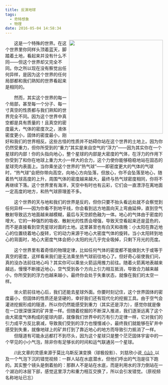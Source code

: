 ```yaml
---
title: 反演地球
tags:
  - 奇特想象
  - 物理
date: 2016-05-04 14:58:34
---
```


<div style="float:right"><img src="/img/inverseEarth.jpg" width="300px"></div>
　　这是一个特殊的世界。在这个世界里你同样头顶着蓝天，脚踏着土地，看起来并没有什么不同——但这个世界却又完全不同。你之所以现在没有察觉出任何异样，是因为这个世界的任何局部都和我们熟知的世界看起来是相同的。

　　然而，其实这个世界的每一个局部，甚至每一个分子、每一寸真空的性质都与我们熟知的世界完全不同。因为这个世界中真空都是具有质量的！且真空的密度最大，气体的密度次之，液体密度更小，固体的密度最小，刚好和我们的世界相反。这些古怪的性质并不妨碍你站在这个世界的土地上。因为你仍然受重力，但你所受到的“重力”其实是来自空气的“浮力”——因为其实你在一个星球的内部！<!--more-->你的头指向地心，整个星球的内部是大密度的气体，在浮力的作用下你受到了和你在地球上重力大小一样大的合力，这个力使你能够稳稳地站在固态的星球壳内表面上。当你乘坐这个世界的“热气球”——即密度更大的气体的气球时，“热气球”会把你带向高空，向地心方向坠落，但放心，你不会坠落至地心，随着热气球高度的上升，周围气体的密度越来越大，最终与热气球密度相同，你将不再继续下落。这个世界里有海洋，天空中有时也有云彩，它们会一直漂浮在离地面一定高度的地方，和热气球原理差不多。

　　这个世界的天与地和我们的世界是反的，但你只要不抬头看远处就不会察觉到任何异样——因为你看不到地平线，你会看到远方地面向天上弯曲延伸，直到空气散射导致远方地面越来越模糊，最后与天空颜色融为一体。地心的气体由于密度的增大，它的一种强烈的吸收、散射光的性质会增强，导致天空看起来还是蓝色的，而不是直接看到空壳星球对面的土地。这里甚至也有白天和夜晚：小太阳在靠近地心的位置绕着地心旋转，它的动力来源于地心大密度气体的旋转。当小太阳转到地心的背面时，地心大密度气体会把小太阳的光几乎完全吸掉，只剩下月光的亮度。

　　这个世界里有着奇怪的物理定律，比如任何气体的密度都不能做到大于或等于真空的密度，这样看来我们是无法乘坐热气球前往地心了。但好奇心驱使我们问，真的没办法前往地心吗？其实你可以乘坐火箭运用推力前往。随着火箭离地表越来越远，慢慢不断接近地心，空气受到各个方向上引力相互抵消，导致合力越来越小，你所受到的浮力也越来越小，最终你会处于失重状态，就像在我们的太空一样。

　　坐火箭前往地心后，我们还能去星球外面。你要时刻记住，这个世界固体的密度最小，但固体的性质还是坚硬的，幸好我们还有现代化的挖掘工具。由于空气会灌进挖掘形成的隧道，所以你仍然能感受到重力（其实还是浮力），感觉你就是像在一口很深很深的矿井里一样。但随着挖掘的不断深入推进，我们逐渐远离了这个由大密度气体构成的星球内部，就像我们世界中的万有引力定律一样，它对我们的引力成平方反比衰减，导致我们受到的浮力也慢慢减小，最终我们就能够在矿井中感受到失重，就像地球上的矿井打到了靠近地心的地方而导致引力抵消了一样。
　　但隧道有可能永远都打不到尽头，因为这个星球只是整个茫茫固体宇宙中的一个罕见的小小气泡，除非你有足够长的时间和运气联通另一个星球。

　　<span class="likecode">//此文章的灵感来源于莫比乌斯反演变换（球极投影）、刘慈欣小说[《山》](https://www.douban.com/note/317715981/)以及一个气泡下沉的错觉视频：一群人站在水底潜水，但他们呼出的气泡是往下跑的。其实整个镜头是倒着拍的：那群人不是站在水底，而是利用水的浮力倒站在一个湖泊的冰层下部，感觉这里浮力和重力相互交换了，所以会引发错觉。（原视频名称地址已忘）</span>
